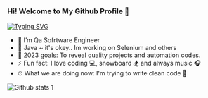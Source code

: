 

### Hi! Welcome to My Github Profile 👋

[![Typing SVG](https://readme-typing-svg.herokuapp.com?color=%23732DA4&lines=QA+Automation+Engineer+%7C+Turkey;I'm+Mustafa;I+am+sharing+my+projects+in+here;I+usually+using+;Java+programming+language+for+projects)](https://git.io/typing-svg)

- 🔭 I’m Qa Sofrtware Engineer                                                                            
- 🌱 Java ~ it's okey.. Im working on Selenium and others
- 💪 2023 goals: To reveal quality projects and automation codes.
- ⚡ Fun fact: I love coding 💻, snowboard 🏂 and always music 🎧
- ⏲ What we are doing now: I'm trying to write clean code 🚀

<!--
**MustafaBacanak/MustafaBacanak** is a ✨ _special_ ✨ repository because its `README.md` (this file) appears on your GitHub profile.

Here are some ideas to get you started:

[<img src='https://cdn.jsdelivr.net/npm/simple-icons@3.0.1/icons/github.svg' alt='github' height='40'>](https://github.com/MustafaBacanak)  [<img src='https://cdn.jsdelivr.net/npm/simple-icons@3.0.1/icons/linkedin.svg' alt='linkedin' height='40'>](https://www.linkedin.com/in/mustafa-bacanak-4515a924b/)  [<img src='https://cdn.jsdelivr.net/npm/simple-icons@3.0.1/icons/instagram.svg' alt='instagram' height='40'>](https://https://www.instagram.com/mustafaabacanak//)  [<img src='https://cdn.jsdelivr.net/npm/simple-icons@3.0.1/icons/twitter.svg' alt='twitter' height='40'>](https://twitter.com/m_bacanaks)
[<img src='https://cdn.jsdelivr.net/npm/simple-icons@3.0.1/icons/youtube.svg' alt='YouTube' height='40'>](https://www.youtube.com/@qateam04techproed37) 


- 👀 I’m interested QA Tester and learning new programming languages. 
- 🌱 I’m currently learning **Lambda**
- 💬 Ask me about **Java, MySQL, Selenium4, TestNG, JUnit, Cucumber,Jmeter**
- 📫 How to reach me **bacanak117@gmail.com**
- ⚡ Fun fact **I'm QA Automation Engineer **...
-->
![Github stats 1](https://github-readme-stats.vercel.app/api?username=MustafaBacanak&show_icons=true&theme=gradient)

